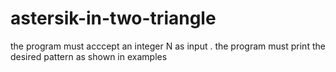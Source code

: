# astersik-in-two-triangle
the program must acccept an integer N as input . the program must print the desired pattern as shown in examples
